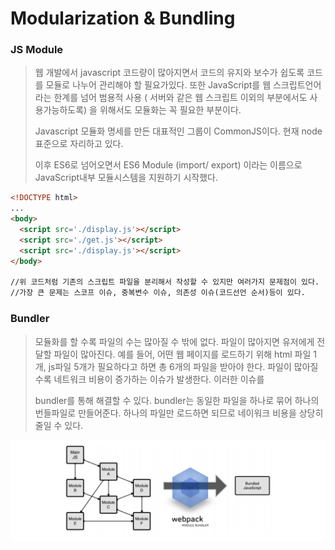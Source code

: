 # Modularization & Bundling

### JS Module

> 웹 개발에서 javascript 코드량이 많아지면서 코드의 유지와 보수가 쉽도록 코드를 모듈로 나누어 관리해야 할 필요가있다. 또한 JavaScript를 웹 스크립트언어라는 한계를 넘어 범용적 사용 ( 서버와 같은 웹 스크립트 이외의 부분에서도 사용가능하도록) 을 위해서도 모듈화는 꼭 필요한 부분이다. 
>
> Javascript 모듈화 명세를 만든 대표적인 그룹이 CommonJS이다. 현재 node표준으로 자리하고 있다. 
>
> 이후 ES6로 넘어오면서 ES6 Module (import/ export) 이라는 이름으로 JavaScript내부 모듈시스템을 지원하기 시작했다.

 ```html
 <!DOCTYPE html>
 ...
 <body>
   <script src='./display.js'></script>
   <script src='./get.js'></script> 
   <script src='./display.js'></script>
 </body>
 
 //위 코드처럼 기존의 스크립트 파일을 분리해서 작성할 수 있지만 여러가지 문제점이 있다.
 //가장 큰 문제는 스코프 이슈, 중복변수 이슈, 의존성 이슈(코드선언 순서)등이 있다.
 ```

### Bundler

> 모듈화를 할 수록 파일의 수는 많아질 수 밖에 없다. 파일이 많아지면 유저에게 전달할 파일이 많아진다. 예를 들어, 어떤 웹 페이지를 로드하기 위해 html 파일 1개, js파일 5개가 필요하다고 하면 총 6개의 파일을 받아야 한다. 파일이 많아질수록 네트워크 비용이 증가하는 이슈가 발생한다. 이러한 이슈를 
>
> bundler를 통해 해결할 수 있다. bundler는 동일한 파일을 하나로 묶어 하나의 번들파일로 만들어준다. 하나의 파일만 로드하면 되므로 네이워크 비용을 상당히 줄일 수 있다.



![webpack](./webpack.png)